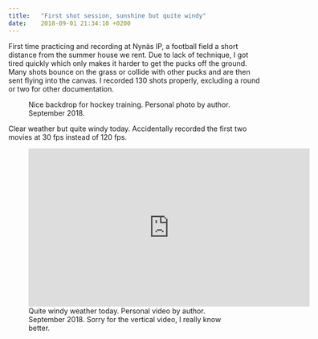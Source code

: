 ```yaml
---
title:   "First shot session, sunshine but quite windy"
date:    2018-09-01 21:34:10 +0200
---
```

First time practicing and recording at Nynäs IP, a football field a short
distance from the summer house we rent. Due to lack of technique, I got tired
quickly which only makes it harder to get the pucks off the ground. Many
shots bounce on the grass or collide with other pucks and are then sent flying
into the canvas. I recorded 130 shots properly, excluding a round or two
for other documentation.

<figure>
  <img src="{{ site.url }}{{ site.baseurl }}/assets/images/first-session.jpg"
       alt="">
  <figcaption>
    Nice backdrop for hockey training. Personal photo by author. September 2018.
  </figcaption>
</figure>

Clear weather but quite windy today. Accidentally recorded the first two
movies at 30 fps instead of 120 fps.

<figure>
  <iframe width="560" height="315"
          src="https://www.youtube.com/embed/_XesdW-lsW4" frameborder="0"
          allow="autoplay; encrypted-media" allowfullscreen></iframe>
  <figcaption>
    Quite windy weather today. Personal video by author.
    September 2018. Sorry for the vertical video, I really know better.
</figcaption>
</figure>

